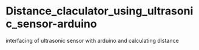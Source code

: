 # Distance_claculator_using_ultrasonic_sensor-arduino
interfacing of ultrasonic sensor with arduino and calculating distance
